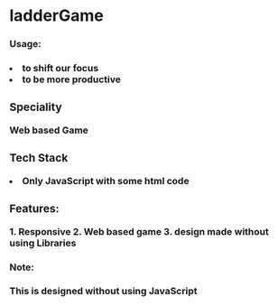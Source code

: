 # ladderGame
<h3>Usage:<h3>
  <p>
    <li>to shift our focus
      <li> to be more productive
  </p>
  <h3> Speciality</h3>
  Web based Game
  <h3>Tech Stack</h3>
  <li>Only JavaScript with some html code
    
 <h3>Features:</h3>
1. Responsive 
2. Web based game
3. design made without using Libraries
    <h4>Note:</h4> <p>
    This is designed without using JavaScript
    </p>
